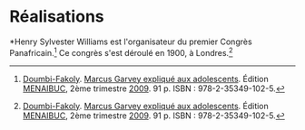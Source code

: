 <!-- TITLE: Henry Sylvester Williams -->
<!-- SUBTITLE: Présentation du panafricain Henry Sylvester Williams -->

# Réalisations
*Henry Sylvester Williams est l'organisateur du premier Congrès Panafricain.[^1]
Ce congrès s'est déroulé en 1900, à Londres.[^1]

<!-- Sources -->
[^1]: [Doumbi-Fakoly](/personnalite/homme/polymathe/afrique/nord-ouest/pays/mali/doumbi-fakoli). [Marcus Garvey expliqué aux adolescents](/ouvrage/documentaire/marcus-garvey-explique-aux-adolescents). Édition [MENAIBUC](/organisme/editeur/menaibuc), 2ème trimestre [2009](/histoire/date/calendrier-gregorien/par-annee/2009). 91 p. ISBN : 978-2-35349-102-5.